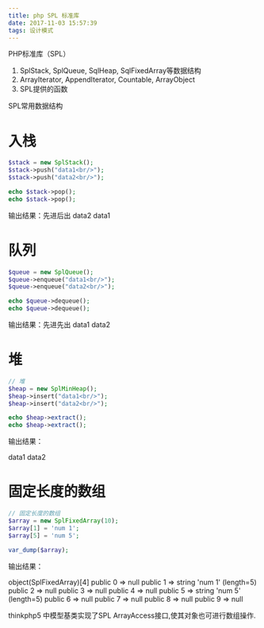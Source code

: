 ```yaml
---
title: php SPL 标准库
date: 2017-11-03 15:57:39
tags: 设计模式
---
```


PHP标准库（SPL）

1.  SplStack, SplQueue, SqlHeap, SqlFixedArray等数据结构
2.  ArrayIterator, AppendIterator, Countable, ArrayObject
3.  SPL提供的函数

 SPL常用数据结构

# 入栈

```php
$stack = new SplStack();
$stack->push("data1<br/>");
$stack->push("data2<br/>");

echo $stack->pop();
echo $stack->pop();
```

输出结果：先进后出
	data2
	data1

# 队列

```php
$queue = new SplQueue();
$queue->enqueue("data1<br/>");
$queue->enqueue("data2<br/>");

echo $queue->dequeue();
echo $queue->dequeue();
```

输出结果：先进先出
data1
data2

# 堆

```php
// 堆
$heap = new SplMinHeap();
$heap->insert("data1<br/>");
$heap->insert("data2<br/>");

echo $heap->extract();
echo $heap->extract();
```

输出结果：

data1
data2

#  固定长度的数组

```php
// 固定长度的数组
$array = new SplFixedArray(10);
$array[1] = 'num 1';
$array[5] = 'num 5';

var_dump($array);
```

输出结果：

object(SplFixedArray)[4]
  public 0 => null
  public 1 => string 'num 1' (length=5)
  public 2 => null
  public 3 => null
  public 4 => null
  public 5 => string 'num 5' (length=5)
  public 6 => null
  public 7 => null
  public 8 => null
  public 9 => null

  thinkphp5 中模型基类实现了SPL ArrayAccess接口,使其对象也可进行数组操作.
